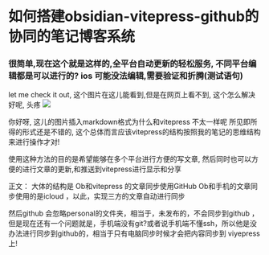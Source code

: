 # 如何搭建obsidian-vitepress-github的协同的笔记博客系统

### 很简单,现在这个就是这样的,全平台自动更新的轻松服务, 不同平台编辑都是可以进行的? ios 可能没法编辑,需要验证和折腾(测试语句)

let me check it out, 这个图片在这儿能看到,但是在网页上看不到, 这个怎么解决好呢, 头疼
![](Pasted%20image%2020240106233234.png)

你好呀, 这儿的图片插入markdown格式为什么和vitepress 不太一样呢
所见即所得的形式还是不错的, 这个总体而言应该vitepress的结构按照我的笔记的思维结构来进行操作才对!

使用这种方法的目的是希望能够在多个平台进行方便的写文章, 然后同时也可以方便的进行文章的更新,和推送到vitepress进行显示和分享

正文：
大体的结构是
Ob和vitepress 的文章同步使用GitHub
Ob和手机的文章同步使用的是icloud ，以此，实现三方的文章自动进行同步


然后github 会忽略personal的文件夹，相当于，未发布的，不会同步到github ，但是现在还有一个问题就是，手机端没有git?或者说手机端不懂ssh，所以他是没办法进行同步到github的，相当于只有电脑同步时候才会把内容同步到 viyepress 上!

